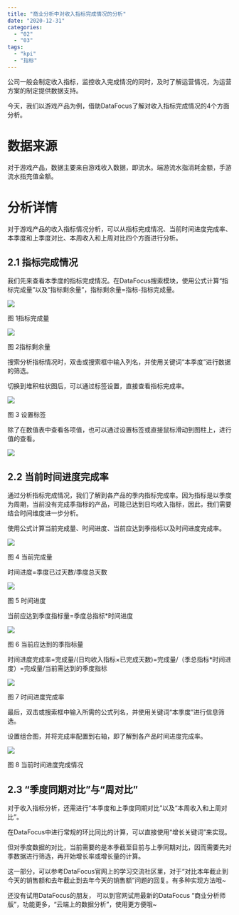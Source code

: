 ```yaml
---
title: "商业分析中对收入指标完成情况的分析"
date: "2020-12-31"
categories: 
  - "02"
  - "03"
tags: 
  - "kpi"
  - "指标"
---
```


公司一般会制定收入指标，监控收入完成情况的同时，及时了解运营情况，为运营方案的制定提供数据支持。

今天，我们以游戏产品为例，借助DataFocus了解对收入指标完成情况的4个方面分析。

# 数据来源

对于游戏产品，数据主要来自游戏收入数据，即流水。端游流水指消耗金额，手游流水指充值金额。

# 分析详情

对于游戏产品的收入指标情况分析，可以从指标完成情况、当前时间进度完成率、本季度和上季度对比、本周收入和上周对比四个方面进行分析。

## 2.1 指标完成情况

我们先来查看本季度的指标完成情况。在DataFocus搜索模块，使用公式计算“指标完成量”以及“指标剩余量”，指标剩余量=指标-指标完成量。

![](images/word-image-70.png)

图 1指标完成量

![](images/word-image-71.png)

图 2指标剩余量

搜索分析指标情况时，双击或搜索框中输入列名，并使用关键词“本季度”进行数据的筛选。

切换到堆积柱状图后，可以通过标签设置，直接查看指标完成率。

![](images/word-image-72.png)

图 3 设置标签

除了在数值表中查看各项值，也可以通过设置标签或直接鼠标滑动到图柱上，进行值的查看。

![](images/word-image-73.png)

## 2.2 当前时间进度完成率

通过分析指标完成情况，我们了解到各产品的季内指标完成率。因为指标是以季度为周期，当前没有完成季指标的产品，可能已达到日均收入指标，因此，我们需要结合时间维度进一步分析。

使用公式计算当前完成量、时间进度、当前应达到季指标以及时间进度完成率。

![](images/word-image-74.png)

图 4 当前完成量

时间进度=季度已过天数/季度总天数

![](images/word-image-75.png)

图 5 时间进度

当前应达到季度指标量=季度总指标\*时间进度

![](images/word-image-76.png)

图 6 当前应达到的季指标量

时间进度完成率=完成量/(日均收入指标×已完成天数)=完成量/（季总指标\*时间进度）=完成量/当前需达到的季度指标

![](images/word-image-77.png)

图 7 时间进度完成率

最后，双击或搜索框中输入所需的公式列名，并使用关键词“本季度”进行信息筛选。

设置组合图，并将完成率配置到右轴，即了解到各产品时间进度完成率。

![](images/word-image-78.png)

图 8 当前时间进度完成情况

## 2.3 “季度同期对比”与“周对比”

对于收入指标分析，还需进行“本季度和上季度同期对比”以及“本周收入和上周对比”。

在DataFocus中进行常规的环比同比的计算，可以直接使用“增长关键词”来实现。

但对季度数据的对比，当前需要的是本季截至目前与上季同期对比，因而需要先对季数据进行筛选，再开始增长率或增长量的计算。

这一部分，可以参考DataFocus官网上的学习交流社区里，对于“对比本年截止到今天的销售额和去年截止到去年今天的销售额”问题的回复。有多种实现方法哦~

还没有试用DataFocus的朋友， 可以到官网试用最新的DataFocus “商业分析师版”，功能更多，“云端上的数据分析”，使用更方便哦~
